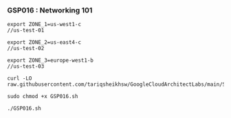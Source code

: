 ### GSP016 :  Networking 101 

```
export ZONE_1=us-west1-c
//us-test-01 

export ZONE_2=us-east4-c
//us-test-02

export ZONE_3=europe-west1-b
//us-test-03
```

```
curl -LO raw.githubusercontent.com/tariqsheikhsw/GoogleCloudArchitectLabs/main/Solutions/GSP016.sh

sudo chmod +x GSP016.sh

./GSP016.sh
```

